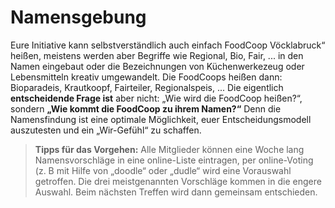 # Namensgebung

Eure Initiative kann selbstverständlich auch einfach FoodCoop
Vöcklabruck“ heißen, meistens werden aber Begriffe wie Regional,
Bio, Fair, ... in den Namen eingebaut oder die Bezeichnungen
von Küchenwerkezeug oder Lebensmitteln kreativ umgewandelt.
Die FoodCoops heißen dann: Bioparadeis, Krautkoopf, Fairteiler,
Regionalspeis, ...
Die eigentlich **entscheidende Frage ist** aber nicht: „Wie wird
die FoodCoop heißen?“, sondern **„Wie kommt die FoodCoop
zu ihrem Namen?“** Denn die Namensfindung ist eine optimale
Möglichkeit, euer Entscheidungsmodell auszutesten und ein
„Wir-Gefühl“ zu schaffen.

> **Tipps für das Vorgehen:** Alle Mitglieder können
> eine Woche lang Namensvorschläge in eine online-Liste
> eintragen, per online-Voting (z. B mit Hilfe von
> „doodle“ oder „dudle“ wird eine Vorauswahl getroffen.
> Die drei meistgenannten Vorschläge kommen in die engere Auswahl.
> Beim nächsten Treffen wird dann gemeinsam entschieden.
